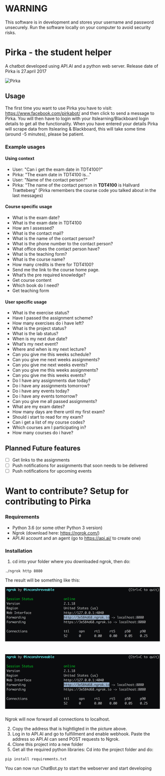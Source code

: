 # **WARNING**
This software is in development and stores your username and password unsecurely. Run the software locally on your computer to avoid security risks. 

# Pirka - the student helper
A chatbot developed using API.AI and a python web server. Release date of Pirka is 27.april 2017

![Pirka](https://scontent-arn2-1.xx.fbcdn.net/v/t31.0-8/18077390_722541831261768_7727061630711910667_o.jpg?oh=09daf4894e8e18e1036c598a1d92e92d&oe=59859C1A "Pirka")

## Usage
The first time you want to use Pirka you have to visit: https://www.facebook.com/pirkabot/ and then click to send a message to Pirka. You will then have to login with your Itslearning/Blackboard login details to get all the functionality. When you have entered your details Pirka will scrape data from Itslearing & Blackboard, this will take some time (around -5 minutes), please be patient.

### Example usages
#### Using context
- User: "Can i get the exam date in TDT4100?"
- Pirka: "The exam date in TDT4100 is..."
- User: "Name of the contact person?"
- Pirka: "The name of the contact person in **TDT4100** is Hallvard Trætteberg" (Pirka remembers the course code you talked about in the last messages)




#### Course specific usage
- What is the exam date?
- What is the exam date in TDT4100
- How am I assessed? 
- What is the contact mail?
- What is the name of the contact person?
- What is the phone number to the contact person?
- What office does the contact person have?
- What is the teaching form?
- What is the course name?
- How many credits is there for TDT4100?
- Send me the link to the course home page. 
- What’s the pre required knowledge?
- Get course content
- Which book do I need?
- Get teaching form

#### User specific usage
- What is the exercise status?
- Have I passed the assignment scheme?
- How many exercises do i have left?
- What is the project status?
- What is the lab status?
- When is my next due date? 
- What’s my next event? 
- Where and when is my next lecture? 
- Can you give me this weeks schedule?
- Can you give me next weeks assignments?
- Can you give me next weeks events?
- Can you give me this weeks assignments?
- Can you give me this weeks events?
- Do I have any assignments due today?
- Do i have any assignments tomorrow?
- Do i have any events today?
- Do i have any events tomorrow?
- Can you give me all passed assignments?
- What are my exam dates?
- How many days are there until my first exam?
- Should i start to read for my exam?
- Can i get a list of my course codes?
- Which courses am I participating in? 
- How many courses do i have?

## Planned Future features 
- [ ] Get links to the assignments
- [ ] Push notifications for assignments that soon needs to be delivered
- [ ] Push notifications for upcoming events

# Want to contribute? **Setup for contributing to Pirka**

### Requirements
- Python 3.6 (or some other Python 3 version)
- Ngrok (download here: https://ngrok.com/)
- API.AI account and an agent (go to https://api.ai/ to create one)

### Installation
1. cd into your folder where you downloaded ngrok, then do:
```
./ngrok http 8080
```
The result will be something like this:

![Ngrok forwards requests to localhost](https://raw.githubusercontent.com/Mkohm/Pirka/master/demo_pictures/ngrok.png "Ngrok forwards requests to localhost")


# ![Ngrok forwards requests to localhost](https://raw.githubusercontent.com/Mkohm/Pirka/dev/demo_pictures/ngrok.png "Ngrok forwards requests to localhost")



Ngrok will now forward all connections to localhost.

2. Copy the address that is hightligted in the picture above.
3. Log in to API.AI and go to fulfillment and enable webhook. Paste the address so API.AI can send POST requests to Ngrok.
4. Clone this project into a new folder
5. Get all the required python libraries: Cd into the project folder and do:
```
pip install requirements.txt
```
You can now run ChatBot.py to start the webserver and start developing
